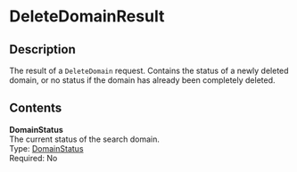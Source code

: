 # DeleteDomainResult<a name="API_DeleteDomainResult"></a>

## Description<a name="API_DeleteDomainResult_Description"></a>

The result of a `DeleteDomain` request\. Contains the status of a newly deleted domain, or no status if the domain has already been completely deleted\.

## Contents<a name="API_DeleteDomainResult_Contents"></a>

 **DomainStatus**   
The current status of the search domain\.  
Type: [DomainStatus](API_DomainStatus.md)   
 Required: No 